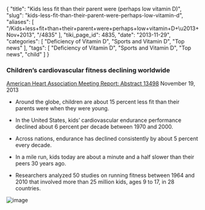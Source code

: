 {
    "title": "Kids less fit than their parent were (perhaps low vitamin D)",
    "slug": "kids-less-fit-than-their-parent-were-perhaps-low-vitamin-d",
    "aliases": [
        "/Kids+less+fit+than+their+parent+were+perhaps+low+vitamin+D+\u2013+Nov+2013",
        "/4835"
    ],
    "tiki_page_id": 4835,
    "date": "2013-11-29",
    "categories": [
        "Deficiency of Vitamin D",
        "Sports and Vitamin D",
        "Top news"
    ],
    "tags": [
        "Deficiency of Vitamin D",
        "Sports and Vitamin D",
        "Top news",
        "child"
    ]
}


### Children’s cardiovascular fitness declining worldwide

[American Heart Association Meeting Report: Abstract 13498](http://newsroom.heart.org/news/childrens-cardiovascular-fitness-declining-worldwide%20) November 19, 2013

* Around the globe, children are about 15 percent less fit than their parents were when they were young.

* In the United States, kids’ cardiovascular endurance performance declined about 6 percent per decade between 1970 and 2000.

* Across nations, endurance has declined consistently by about 5 percent every decade.

* In a mile run, kids today are about a minute and a half slower than their peers 30 years ago.

* Researchers analyzed 50 studies on running fitness between 1964 and 2010 that involved more than 25 million kids, ages 9 to 17, in 28 countries.

<img src="https://d1bk1kqxc0sym.cloudfront.net/attachments/jpeg/ss13---abs-13498---tomkinson-infographic.jpg" alt="image">